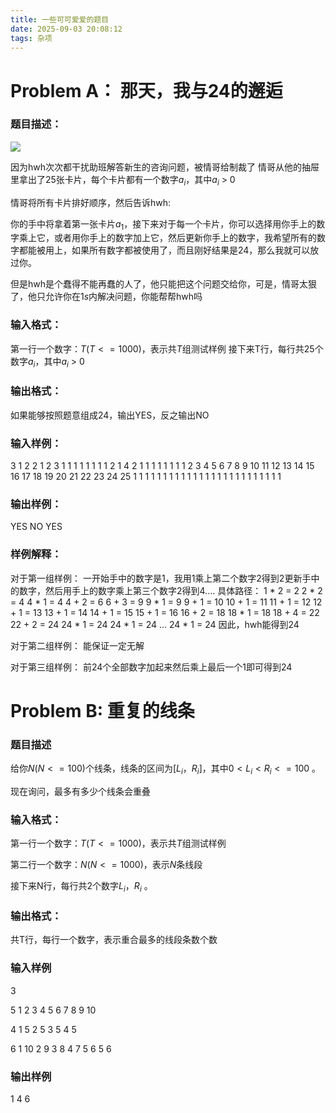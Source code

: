 ```yaml
---
title: 一些可可爱爱的题目
date: 2025-09-03 20:08:12
tags: 杂项
---
```


# Problem A： 那天，我与24的邂逅

### 题目描述：

![](https://cdn.luogu.com.cn/upload/image_hosting/r8m1v4qz.png)

因为hwh次次都干扰助班解答新生的咨询问题，被情哥给制裁了
情哥从他的抽屉里拿出了25张卡片，每个卡片都有一个数字$a_i$，其中$a_i$ > 0


情哥将所有卡片排好顺序，然后告诉hwh:

你的手中将拿着第一张卡片$a_1$，接下来对于每一个卡片，你可以选择用你手上的数字乘上它，或者用你手上的数字加上它，然后更新你手上的数字，我希望所有的数字都能被用上，如果所有数字都被使用了，而且刚好结果是24，那么我就可以放过你。


但是hwh是个蠢得不能再蠢的人了，他只能把这个问题交给你，可是，情哥太狠了，他只允许你在$1s$内解决问题，你能帮帮hwh吗

### 输入格式：
第一行一个数字：$T (T <= 1000)$，表示共$T$组测试样例
接下来T行，每行共25个数字$a_i$，其中$a_i$ > 0

### 输出格式：
如果能够按照题意组成24，输出YES，反之输出NO

### 输入样例：
3
1 2 2 1 2 3 1 1 1 1 1 1 1 1 2 1 4 2 1 1 1 1 1 1 1
1 2 3 4 5 6 7 8 9 10 11 12 13 14 15 16 17 18 19 20 21 22 23 24 25
1 1 1 1 1 1 1 1 1 1 1 1 1 1 1 1 1 1 1 1 1 1 1 1 1

### 输出样例：
YES
NO
YES

### 样例解释：
对于第一组样例：
一开始手中的数字是1，我用1乘上第二个数字2得到2更新手中的数字，然后用手上的数字乘上第三个数字2得到4.... 具体路径：
1 * 2 = 2
2 * 2 = 4
4 * 1 = 4
4 + 2 = 6
6 + 3 = 9
9 * 1 = 9
9 + 1 = 10
10 + 1 = 11
11 + 1 = 12
12 + 1 = 13
13 + 1 = 14
14 + 1 = 15
15 + 1 = 16
16 + 2 = 18
18 * 1 = 18
18 + 4 = 22
22 + 2 = 24
24 * 1 = 24
24 * 1 = 24
...
24 * 1 = 24
因此，hwh能得到24

对于第二组样例：
能保证一定无解

对于第三组样例：
前24个全部数字加起来然后乘上最后一个1即可得到24


# Problem B: 重复的线条

### 题目描述

给你$N(N<=100)$个线条，线条的区间为$[L_i，R_i]$，其中$0<L_i<R_i<=100$ 。

现在询问，最多有多少个线条会重叠

### 输入格式：

第一行一个数字：$T (T <= 1000)$，表示共$T$组测试样例

第二行一个数字：$N(N <= 1000)$，表示$N$条线段

接下来N行，每行共2个数字$L_i$，$R_i$ 。

### 输出格式：

共T行，每行一个数字，表示重合最多的线段条数个数

### 输入样例
3

5
1 2
3 4
5 6
7 8
9 10

4
1 5
2 5
3 5
4 5

6
1 10
2 9
3 8
4 7
5 6
5 6

### 输出样例
1
4
6